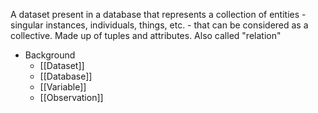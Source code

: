 A dataset present in a database that represents a collection of entities - singular instances, individuals, things, etc. - that can be considered as a collective. Made up of tuples and attributes. Also called "relation"

- Background
	- [[Dataset]]
	- [[Database]]
	- [[Variable]]
	- [[Observation]]